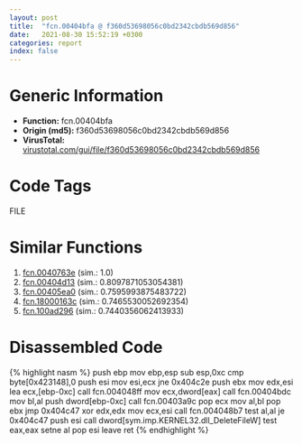```yaml
---
layout: post
title:  "fcn.00404bfa @ f360d53698056c0bd2342cbdb569d856"
date:   2021-08-30 15:52:19 +0300
categories: report
index: false
---
```


# Generic Information
- **Function:** fcn.00404bfa
- **Origin (md5):** f360d53698056c0bd2342cbdb569d856
- **VirusTotal:** [virustotal.com/gui/file/f360d53698056c0bd2342cbdb569d856][virustotal_ref]

# Code Tags
<span class="tag" id="FILE">FILE</span>


# Similar Functions

1. [fcn.0040763e][similar_1_ref] (sim.: 1.0)
2. [fcn.00404d13][similar_2_ref] (sim.: 0.8097871053054381)
3. [fcn.00405ea0][similar_3_ref] (sim.: 0.7595993875483722)
4. [fcn.18000163c][similar_4_ref] (sim.: 0.7465530052692354)
5. [fcn.100ad296][similar_5_ref] (sim.: 0.7440356062413933)


# Disassembled Code

{% highlight nasm %}
push ebp
mov ebp,esp
sub esp,0xc
cmp byte[0x423148],0
push esi
mov esi,ecx
jne 0x404c2e
push ebx
mov edx,esi
lea ecx,[ebp-0xc]
call fcn.004048ff
mov ecx,dword[eax]
call fcn.00404bdc
mov bl,al
push dword[ebp-0xc]
call fcn.00403a9c
pop ecx
mov al,bl
pop ebx
jmp 0x404c47
xor edx,edx
mov ecx,esi
call fcn.004048b7
test al,al
je 0x404c47
push esi
call dword[sym.imp.KERNEL32.dll_DeleteFileW]
test eax,eax
setne al
pop esi
leave
ret
{% endhighlight %}


[similar_1_ref]: /report/fcn.0040763e@623952564c193310b2e5c9b0fe299d07
[similar_2_ref]: /report/fcn.00404d13@d96761eb00d2d97e2b6f5ffffed0b46a
[similar_3_ref]: /report/fcn.00405ea0@b9bcb002212a6b3f234989f71e66f5f7
[similar_4_ref]: /report/fcn.18000163c@7dc44f7522d53d03c7b1f4335f6d2a15
[similar_5_ref]: /report/fcn.100ad296@a0ac129ff3ea4c0dfa9529c259a9502c
[virustotal_ref]: https://www.virustotal.com/gui/file/f360d53698056c0bd2342cbdb569d856